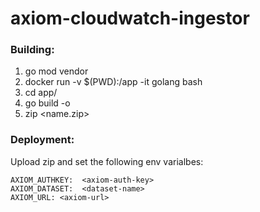 # axiom-cloudwatch-ingestor

### Building:

1. go mod vendor
2. docker run -v $(PWD):/app -it golang bash
3. cd app/<sub-dir>
4. go build -o <name>
5. zip <name.zip> <name>

### Deployment:

Upload zip and set the following env varialbes:
```
AXIOM_AUTHKEY:	<axiom-auth-key>
AXIOM_DATASET:	<dataset-name>
AXIOM_URL: <axiom-url>
```
